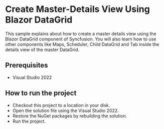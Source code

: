 # Create Master-Details View Using Blazor DataGrid

This sample explains about how to create a master details view using the Blazor DataGrid component of Syncfusion. You will also learn how to use other components like Maps, Scheduler, Child DataGrid and Tab inside the details view of the master DataGrid.

## Prerequisites

* Visual Studio 2022

## How to run the project

* Checkout this project to a location in your disk.
* Open the solution file using the Visual Studio 2022.
* Restore the NuGet packages by rebuilding the solution.
* Run the project.